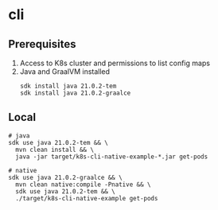 # cli

## Prerequisites
1. Access to K8s cluster and permissions to list config maps
2. Java and GraalVM installed
    ```shell
    sdk install java 21.0.2-tem
    sdk install java 21.0.2-graalce
    ```

## Local
```shell
# java
sdk use java 21.0.2-tem && \
  mvn clean install && \
  java -jar target/k8s-cli-native-example-*.jar get-pods

# native
sdk use java 21.0.2-graalce && \
  mvn clean native:compile -Pnative && \
  sdk use java 21.0.2-tem && \
  ./target/k8s-cli-native-example get-pods
```